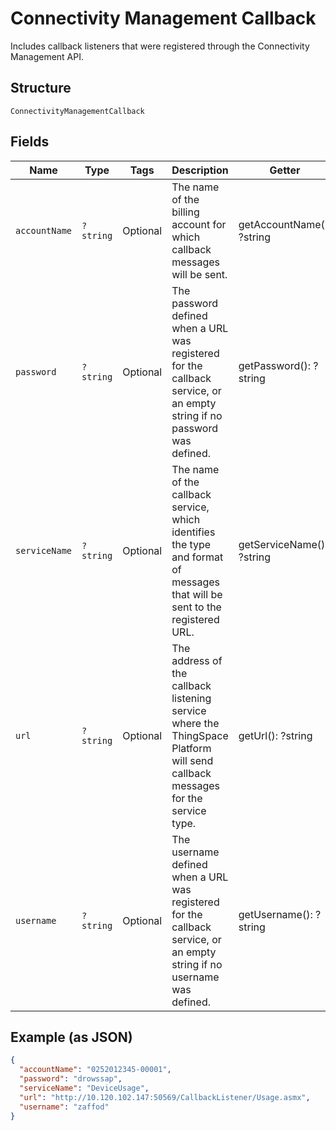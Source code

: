 
# Connectivity Management Callback

Includes callback listeners that were registered through the Connectivity Management API.

## Structure

`ConnectivityManagementCallback`

## Fields

| Name | Type | Tags | Description | Getter | Setter |
|  --- | --- | --- | --- | --- | --- |
| `accountName` | `?string` | Optional | The name of the billing account for which callback messages will be sent. | getAccountName(): ?string | setAccountName(?string accountName): void |
| `password` | `?string` | Optional | The password defined when a URL was registered for the callback service, or an empty string if no password was defined. | getPassword(): ?string | setPassword(?string password): void |
| `serviceName` | `?string` | Optional | The name of the callback service, which identifies the type and format of messages that will be sent to the registered URL. | getServiceName(): ?string | setServiceName(?string serviceName): void |
| `url` | `?string` | Optional | The address of the callback listening service where the ThingSpace Platform will send callback messages for the service type. | getUrl(): ?string | setUrl(?string url): void |
| `username` | `?string` | Optional | The username defined when a URL was registered for the callback service, or an empty string if no username was defined. | getUsername(): ?string | setUsername(?string username): void |

## Example (as JSON)

```json
{
  "accountName": "0252012345-00001",
  "password": "drowssap",
  "serviceName": "DeviceUsage",
  "url": "http://10.120.102.147:50569/CallbackListener/Usage.asmx",
  "username": "zaffod"
}
```

